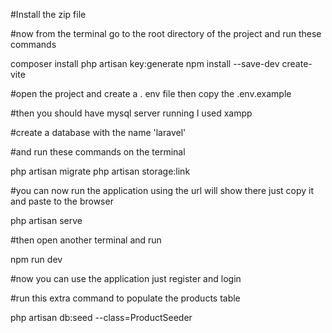 
#Install the zip file

#now from the terminal go to the root directory of the project and run these commands

composer install
php artisan key:generate
npm install --save-dev create-vite


#open the project and create a . env file then copy the .env.example

#then you should have mysql server running I used xampp

#create a database with the name 'laravel'

#and run these commands on the terminal

php artisan migrate
php artisan storage:link


#you can now run the application using the url will show there just copy it and paste to the browser

php artisan serve

#then open another terminal and run

npm run dev

#now you can use the application just register and login


#run this extra command to populate the products table 

php artisan db:seed --class=ProductSeeder
